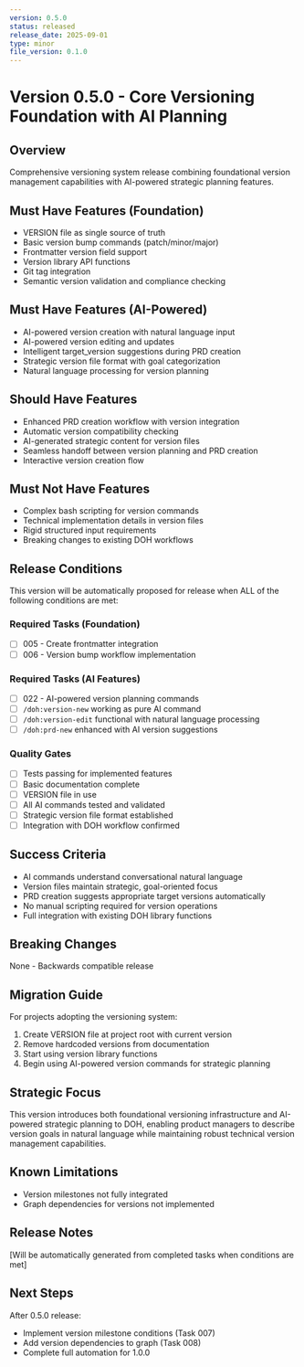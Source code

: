 ```yaml
---
version: 0.5.0
status: released
release_date: 2025-09-01
type: minor
file_version: 0.1.0
---
```


# Version 0.5.0 - Core Versioning Foundation with AI Planning

## Overview
Comprehensive versioning system release combining foundational version management capabilities with AI-powered strategic planning features.

## Must Have Features (Foundation)
- VERSION file as single source of truth
- Basic version bump commands (patch/minor/major)
- Frontmatter version field support
- Version library API functions
- Git tag integration
- Semantic version validation and compliance checking

## Must Have Features (AI-Powered)
- AI-powered version creation with natural language input
- AI-powered version editing and updates
- Intelligent target_version suggestions during PRD creation
- Strategic version file format with goal categorization
- Natural language processing for version planning

## Should Have Features
- Enhanced PRD creation workflow with version integration
- Automatic version compatibility checking
- AI-generated strategic content for version files
- Seamless handoff between version planning and PRD creation
- Interactive version creation flow

## Must Not Have Features
- Complex bash scripting for version commands
- Technical implementation details in version files
- Rigid structured input requirements
- Breaking changes to existing DOH workflows

## Release Conditions
This version will be automatically proposed for release when ALL of the following conditions are met:

### Required Tasks (Foundation)
- [ ] 005 - Create frontmatter integration
- [ ] 006 - Version bump workflow implementation

### Required Tasks (AI Features)
- [ ] 022 - AI-powered version planning commands
- [ ] `/doh:version-new` working as pure AI command
- [ ] `/doh:version-edit` functional with natural language processing
- [ ] `/doh:prd-new` enhanced with AI version suggestions

### Quality Gates
- [ ] Tests passing for implemented features
- [ ] Basic documentation complete
- [ ] VERSION file in use
- [ ] All AI commands tested and validated
- [ ] Strategic version file format established
- [ ] Integration with DOH workflow confirmed

## Success Criteria
- AI commands understand conversational natural language
- Version files maintain strategic, goal-oriented focus
- PRD creation suggests appropriate target versions automatically
- No manual scripting required for version operations
- Full integration with existing DOH library functions

## Breaking Changes
None - Backwards compatible release

## Migration Guide
For projects adopting the versioning system:
1. Create VERSION file at project root with current version
2. Remove hardcoded versions from documentation
3. Start using version library functions
4. Begin using AI-powered version commands for strategic planning

## Strategic Focus
This version introduces both foundational versioning infrastructure and AI-powered strategic planning to DOH, enabling product managers to describe version goals in natural language while maintaining robust technical version management capabilities.

## Known Limitations
- Version milestones not fully integrated
- Graph dependencies for versions not implemented

## Release Notes
[Will be automatically generated from completed tasks when conditions are met]

## Next Steps
After 0.5.0 release:
- Implement version milestone conditions (Task 007)
- Add version dependencies to graph (Task 008)
- Complete full automation for 1.0.0